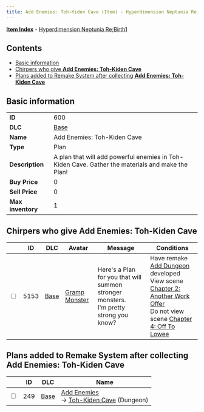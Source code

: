 ```yaml
---
title: Add Enemies: Toh-Kiden Cave (Item) - Hyperdimension Neptunia Re;Birth1
---
```


[**Item Index**](/neptunia/rb1/item/index.html) - [Hyperdimension Neptunia Re;Birth1](/neptunia/rb1)

## Contents

- [Basic information](#basic-information)
- [Chirpers who give **Add Enemies: Toh-Kiden Cave**](#chirpers-who-give-add-enemies-toh-kiden-cave)
- [Plans added to Remake System after collecting **Add Enemies: Toh-Kiden Cave**](#plans-added-to-remake-system-after-collecting-add-enemies-toh-kiden-cave)

## Basic information

|   |   |
| -- | -- |
| **ID** | 600 |
| **DLC** | [Base](/neptunia/rb1/dlc/1-base.html) |
| **Name** | Add Enemies: Toh-Kiden Cave |
| **Type** | Plan |
| **Description** | A plan that will add powerful enemies in Toh-Kiden Cave. Gather the materials and make the Plan! |
| **Buy Price** | 0 |
| **Sell Price** | 0 |
| **Max inventory** | 1 |


## Chirpers who give **Add Enemies: Toh-Kiden Cave**

|    | ID | DLC | Avatar | Message | Conditions |
| -- | -- | --- | ------ | ------- | ---------- |
| <input type="checkbox" id="rb1-chirper-event-1-5153" class="trackbox" /> | 5153 | [Base](/neptunia/rb1/dlc/1-base.html) | [Gramp Monster](/neptunia/rb1/undefined/1-243-gramp-monster.html) | Here's a Plan for you that will summon stronger monsters.<br />I'm pretty strong you know? | Have remake [Add Dungeon](/neptunia/rb1/remake/1-212-add-dungeon.html) developed<br />View scene [Chapter 2: Another Work Offer](/neptunia/rb1/scene/1-221-chapter-2-another-work-offer.html)<br />Do not view scene [Chapter 4: Off To Lowee](/neptunia/rb1/scene/1-401-chapter-4-off-to-lowee.html) |


## Plans added to Remake System after collecting **Add Enemies: Toh-Kiden Cave**

|    | ID | DLC | Name |
| -- | -- | --- | ---- |
| <input type="checkbox" id="rb1-remake-1-249" class="trackbox" /> | 249 | [Base](/neptunia/rb1/dlc/1-base.html) | [Add Enemies](/neptunia/rb1/remake/1-249-add-enemies.html)<br /> → [Toh-Kiden Cave](/neptunia/rb1/dungeon/1-104-toh-kiden-cave.html) (Dungeon) |
